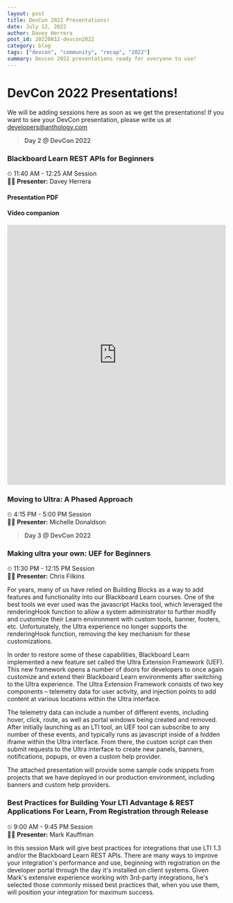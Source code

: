 ```yaml
---
layout: post
title: DevCon 2022 Presentations!
date: July 12, 2022
author: Davey Herrera
post_id: 20220812-devcon2022
category: blog
tags: ["devcon", "community", "recap", "2022"]
summary: Devcon 2022 presentations ready for everyone to use!
---
```


# DevCon 2022 Presentations!

We will be adding sessions here as soon as we get the presentations! If you want to see your DevCon presentation, please write us at developers@anthology.com

> **Day 2 @ DevCon 2022**

### Blackboard Learn REST APIs for Beginners
⏲ 11:40 AM - 12:25 AM Session
<br/>
👨‍💻 **Presenter:** Davey Herrera

#### Presentation PDF

<object data="/assets/files/devcon2022-restapi4beginners.pdf" width="100%" height="600" type="application/pdf" ></object>

#### Video companion
<iframe width="100%" height="600" src="https://www.youtube.com/embed/fOo04uMcsDA" title="Blackboard Learn REST API for beginners" frameborder="0" allow="accelerometer; autoplay; clipboard-write; encrypted-media; gyroscope; picture-in-picture" allowfullscreen></iframe>

### Moving to Ultra: A Phased Approach
⏲ 4:15 PM - 5:00 PM Session
<br/>
👩‍💻 **Presenter:** Michelle Donaldson

<object data="/assets/files/devcon2022-moving2ultra-phasedaoproach.pdf" width="100%" height="600" type="application/pdf" ></object>

> **Day 3 @ DevCon 2022**

### Making ultra your own: UEF for Beginners

⏲ 11:30 PM - 12:15 PM Session
<br/>
👨‍💻 **Presenter:** Chris Filkins

For years, many of us have relied on Building Blocks as a way to add features and functionality into our Blackboard Learn courses.  One of the best tools we ever used was the javascript Hacks tool, which leveraged the renderingHook function to allow a system administrator to further modify and customize their Learn environment with custom tools, banner, footers, etc.  Unfortunately, the Ultra experience no longer supports the renderingHook function, removing the key mechanism for these customizations. 

In order to restore some of these capabilities, Blackboard Learn implemented a new feature set called the Ultra Extension Framework (UEF).  This new framework opens a number of doors for developers to once again customize and extend their Blackboard Learn environments after switching to the Ultra experience.  The Ultra Extension Framework consists of two key components – telemetry data for user activity, and injection points to add content at various locations within the Ultra interface. 

The telemetry data can include a number of different events, including hover, click, route, as well as portal windows being created and removed.  After initially launching as an LTI tool, an UEF tool can subscribe to any number of these events, and typically runs as javascript inside of a hidden iframe within the Ultra interface.  From there, the custom script can then submit requests to the Ultra interface to create new panels, banners, notifications, popups, or even a custom help provider. 

The attached presentation will provide some sample code snippets from projects that we have deployed in our production environment, including banners and custom help providers. 

<object data="/assets/files/devcon2022-makingultrayourown.pdf" width="100%" height="600" type="application/pdf" ></object>

### Best Practices for Building Your LTI Advantage & REST Applications For Learn, From Registration through Release

⏲ 9:00 AM - 9:45 PM Session
<br/>
👨‍💻 **Presenter:** Mark Kauffman

In this session Mark will give best practices for integrations that use LTI 1.3 and/or the Blackboard Learn REST APIs. There are many ways to improve your integration's performance and use, beginning with registration on the developer portal through the day it's installed on client systems. Given Mark's extensive experience working with 3rd-party integrations, he's selected those commonly missed best practices that, when you use them, will position your integration for maximum success.

<object data="/assets/files/devcon2022-bp4bLTIadvantageandRESTapp4learn.pdf" width="100%" height="600" type="application/pdf" ></object>
